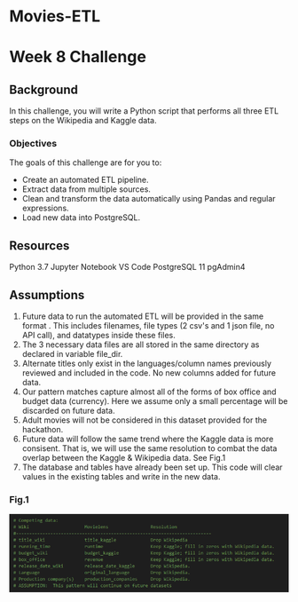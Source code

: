 # Movies-ETL

# Week 8 Challenge

## Background
In this challenge, you will write a Python script that performs all three ETL steps on the Wikipedia and Kaggle data.

### Objectives
The goals of this challenge are for you to:

* Create an automated ETL pipeline.
* Extract data from multiple sources.
* Clean and transform the data automatically using Pandas and regular expressions.
* Load new data into PostgreSQL.

## Resources
Python 3.7
Jupyter Notebook
VS Code
PostgreSQL 11
pgAdmin4


## Assumptions
1. Future data to run the automated ETL will be provided in the same format .  This includes filenames, file types (2 csv's and 1 json file, no API call), and datatypes inside these files.<br>
2. The 3 necessary data files are all stored in the same directory as declared in variable file_dir.<br>
3. Alternate titles only exist in the languages/column names previously reviewed and included in the code.  No new columns added for future data.<br>
4. Our pattern matches capture almost all of the forms of box office and budget data (currency).  Here we assume only a small percentage will be discarded on future data.<br>
5. Adult movies will not be considered in this dataset provided for the hackathon.<br>
6. Future data will follow the same trend where the Kaggle data is more consisent.  That is, we will use the same resolution to combat the data overlap between the Kaggle & Wikipedia data.  See Fig.1<br>
7. The database and tables have already been set up.  This code will clear values in the existing tables and write in the new data. <br>

### **Fig.1**<br>

![](images/Fig1.png) 
